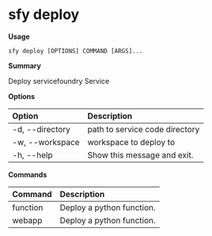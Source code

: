 # sfy deploy

**Usage**

`sfy deploy [OPTIONS] COMMAND [ARGS]...`

**Summary**

Deploy servicefoundry Service

**Options**

| **Option** | **Description** |
| :--- | :--- |
| -d, --directory | path to service code directory |
| -w, --workspace | workspace to deploy to |
| -h, --help | Show this message and exit. |

**Commands**

| **Command** | **Description** |
| :--- | :--- |
| function | Deploy a python function. |
| webapp | Deploy a python function. |
